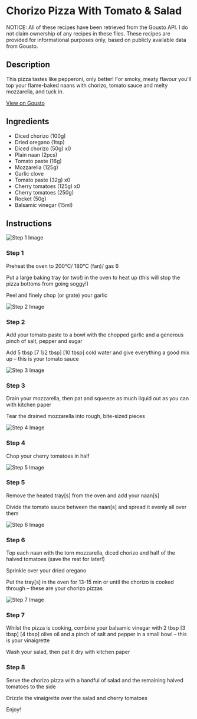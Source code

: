 # Chorizo Pizza With Tomato & Salad

NOTICE: All of these recipes have been retrieved from the Gousto API. I do not claim ownership of any recipes in these files. These recipes are provided for informational purposes only, based on publicly available data from Gousto.

## Description

This pizza tastes like pepperoni, only better! For smoky, meaty flavour you'll top your flame-baked naans with chorizo, tomato sauce and melty mozzarella, and tuck in. 

[View on Gousto](https://www.gousto.co.uk/recipes/cookbook/chorizo-pizza-with-tomato-rocket-salad)

## Ingredients

- Diced chorizo (100g)
- Dried oregano (1tsp)
- Diced chorizo (50g) x0
- Plain naan (2pcs)
- Tomato paste (16g)
- Mozzarella (125g)
- Garlic clove
- Tomato paste (32g) x0
- Cherry tomatoes (125g) x0
- Cherry tomatoes (250g)
- Rocket (50g)
- Balsamic vinegar (15ml)

## Instructions

![Step 1 Image](https://production-media.gousto.co.uk/cms/recipe-step-image/1797.-step-1-x200.jpg)

### Step 1

Preheat the oven to 200°C/ 180°C (fan)/ gas 6

Put a large baking tray (or two!) in the oven to heat up (this will stop the pizza bottoms from going soggy!)

Peel and finely chop (or grate) your garlic

![Step 2 Image](https://production-media.gousto.co.uk/cms/recipe-step-image/1797.-step-2-x200.jpg)

### Step 2

Add your tomato paste to a bowl with the chopped garlic and a generous pinch of salt, pepper and sugar

Add 5 tbsp [<span class="text-purple">7 1/2 tbsp]</span><span class="text-danger"> [10 tbsp]</span> cold water and give everything a good mix up – this is your tomato sauce

![Step 3 Image](https://production-media.gousto.co.uk/cms/recipe-step-image/1797.-step-3-x200.jpg)

### Step 3

Drain your mozzarella, then pat and squeeze as much liquid out as you can with kitchen paper

Tear the drained mozzarella into rough, bite-sized pieces

![Step 4 Image](https://production-media.gousto.co.uk/cms/recipe-step-image/Step-4-1655813293570-x200.jpg)

### Step 4

Chop your cherry tomatoes in half

![Step 5 Image](https://production-media.gousto.co.uk/cms/recipe-step-image/Step-5-1655813323058-x200.jpg)

### Step 5

Remove the heated tray[s] from the oven and add your naan[s]

Divide the tomato sauce between the naan[s] and spread it evenly all over them

![Step 6 Image](https://production-media.gousto.co.uk/cms/recipe-step-image/Step-6-1655813325582-x200.jpg)

### Step 6

Top each naan with the torn mozzarella, diced chorizo and half of the halved tomatoes (save the rest for later!)

Sprinkle over your dried oregano

Put the tray[s] in the oven for 13-15 min or until the chorizo is cooked through – these are your chorizo pizzas

![Step 7 Image](https://production-media.gousto.co.uk/cms/recipe-step-image/1797.-step-7-x200.jpg)

### Step 7

Whilst the pizza is cooking, combine your balsamic vinegar with 2 tbsp <span class="text-purple">[3 tbsp]</span><span class="text-danger"> [4 tbsp]</span> olive oil and a pinch of salt and pepper in a small bowl – this is your vinaigrette

Wash your salad, then pat it dry with kitchen paper

### Step 8

Serve the chorizo pizza with a handful of salad and the remaining halved tomatoes to the side

Drizzle the vinaigrette over the salad and cherry tomatoes

Enjoy!

